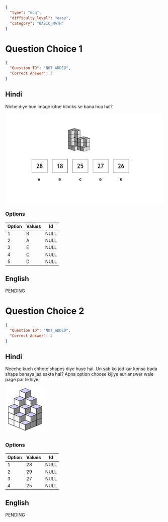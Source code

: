 ```json
{
  "type": "mcq",
  "difficulty_level": "easy",
  "category": "BASIC_MATH"
}
```

# Question Choice 1
```json
{
  "Question ID": "NOT_ADDED",
  "Correct Answer": 3
}
```

## Hindi
Niche diye hue image kitne blocks se bana hua hai?

![](images/question_14/choice1.png)

### Options
| Option | Values |Id     |
|:-------|:-------|:-----:|
| 1      | B      |NULL   |
| 2      | A      |NULL   |
| 3      | E      |NULL   |
| 4      | C      |NULL   |
| 5      | D      |NULL   |

## English
PENDING

# Question Choice 2
```json
{
  "Question ID": "NOT_ADDED",
  "Correct Answer": 2
}
```
## Hindi
Neeche kuch chhote shapes diye huye hai. Un sab ko jod kar konsa bada shape banaya jaa sakta hai? Apna option choose kijiye aur answer wale page par likhiye.

![](images/question_14/choice2.gif)

### Options
| Option | Values |Id     |
|:-------|:-------|:-----:|
| 1      | 28     |NULL   |
| 2      | 29     |NULL   |
| 3      | 27     |NULL   |
| 4      | 25     |NULL   |


## English
PENDING
